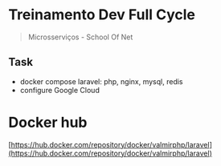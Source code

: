 # Treinamento Dev Full Cycle
> Microsserviços - School Of Net

## Task

- docker compose laravel: php, nginx, mysql, redis
- configure Google Cloud 

# Docker hub

[https://hub.docker.com/repository/docker/valmirphp/laravel](https://hub.docker.com/repository/docker/valmirphp/laravel)

